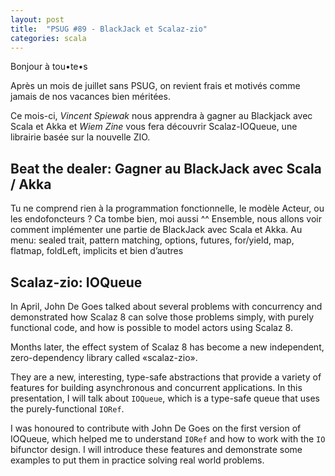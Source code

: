 ```yaml
---
layout: post
title:  "PSUG #89 - BlackJack et Scalaz-zio"
categories: scala
---
```


Bonjour à tou•te•s

Après un mois de juillet sans PSUG, on revient frais et motivés comme jamais de nos vacances bien méritées.

Ce mois-ci, *Vincent Spiewak* nous apprendra à gagner au Blackjack avec Scala et Akka et *Wiem Zine* vous fera découvrir Scalaz-IOQueue, une librairie basée sur la nouvelle ZIO.


## Beat the dealer: Gagner au BlackJack avec Scala / Akka

Tu ne comprend rien à la programmation fonctionnelle, le modèle Acteur, ou les endofoncteurs ? Ca tombe bien, moi aussi ^^
Ensemble, nous allons voir comment implémenter une partie de BlackJack avec Scala et Akka.
Au menu: sealed trait, pattern matching, options, futures, for/yield, map, flatmap, foldLeft, implicits et bien d’autres


## Scalaz-zio: IOQueue

In April, John De Goes talked about several problems with concurrency and demonstrated how Scalaz 8 can solve those problems simply, with purely functional code, and how is possible to model actors using Scalaz 8.

Months later, the effect system of Scalaz 8 has become a new independent, zero-dependency library called «scalaz-zio».

They are a new, interesting, type-safe abstractions that provide a variety of features for building asynchronous and concurrent applications. In this presentation, I will talk about `IOQueue`, which is a type-safe queue that uses the purely-functional `IORef`.

I was honoured to contribute with John De Goes on the first version of IOQueue, which helped me to understand `IORef` and how to work with the `IO` bifunctor design. I will introduce these features and demonstrate some examples to put them in practice solving real world problems.
